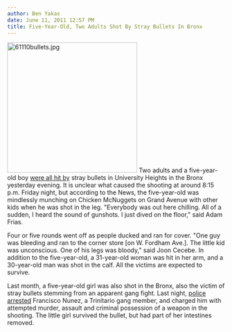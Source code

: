 ```yaml
---
author: Ben Yakas
date: June 11, 2011 12:57 PM
title: Five-Year-Old, Two Adults Shot By Stray Bullets In Bronx 
---
```


<p><span class="mt-enclosure mt-enclosure-image" style="display: inline;"> <img alt="61110bullets.jpg" src="https://web.archive.org/web/20110623140934im_/http://gothamist.com/attachments/byakas/61110bullets.jpg" width="300" height="300" class="image-left"> </span>Two adults and a five-year-old boy <a href="https://web.archive.org/web/20110623140934/http://www.nydailynews.com/news/ny_crime/2011/06/11/2011-06-11_boy_5_hit_as_bullets_fly_in_bronx.html">were all hit by</a> stray bullets in University Heights in the Bronx yesterday evening. It is unclear what caused the shooting at around 8:15 p.m. Friday night, but according to the News, the five-year-old was mindlessly munching on Chicken McNuggets on Grand Avenue with other kids when he was shot in the leg. &quot;Everybody was out here chilling. All of a sudden, I heard the sound of gunshots. I just dived on the floor,&quot; said Adam Frias.</p>

<p>Four or five rounds went off as people ducked and ran for cover. &quot;One guy was bleeding and ran to the corner store [on W. Fordham Ave.]. The little kid was unconscious. One of his legs was bloody,&quot; said Joon Cecebe. In addition to the five-year-old, a 31-year-old woman was hit in her arm, and a 30-year-old man was shot in the calf. All the victims are expected to survive.</p>

<p>Last month, a five-year-old girl was also shot in the Bronx, also the victim of stray bullets stemming from an apparent gang fight. Last night, <a href="https://web.archive.org/web/20110623140934/http://www.nydailynews.com/news/ny_crime/2011/06/11/2011-06-11_thug_nabbed_in_shooting_of_bx_girl_5.html">police arrested</a> Francisco Nunez, a Trinitario gang member, and charged him with attempted murder, assault and criminal possession of a weapon in the shooting. The little girl survived the bullet, but had part of her intestines removed.</p>